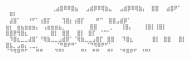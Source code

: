 ⠀⠀⠀⠀⠀⠀⠀⠀⠀⠀⠀⠀⠀⠀⠀⠀⠀⠀⠀⠀⠀⠀⠀⠀⠀⠀⠀⠀⠀⠀⠀⠀⠀⠀⠀⠀⠀⠀⠀⠀⠀⠀⠀⠀⠀⠀⠀⠀⠀⠀⠀⠀⠀⠀⠀⠀⠀⠀⠀⠀
⠀⢀⣴⣿⠿⠿⣿⣦⠀⠀⣠⣾⡿⠿⢿⣷⣄⠀⠀⣠⣾⡿⠿⢿⣷⡄⠀ ⣿⣿⠀⠀⣴⣿⠟⠁⠀⠀ ⠀⠿⠇⠀⠀⠀⠀⠀⠀⠀⠀⠀⠀⠀⠀⠀⠀⠀⠀⠀⠀⠀
⠀⣼⣿⠁⠀⠀⠘⠋⠁⢰⣿⡏⠀⠀⠀⢹⣿⡆⢰⣿⡏⠀⠀⠀⠛⠉⠀  ⣿⣿⣠⣾⡿⠁⠀⠀⠀⠀⠀ ⣶⡆⠀⣶⣦⣶⣶⣶⡄⠀⢠⣶⣶⣶⣦⡀⠀⠀⠀⠀⠀
⠀⣿⣿⠀⠀⠀⢀⠀⠀ ⢸⣿⡄⠀⠀⠀⢸⣿⡇⢸⣿⡇⠀⠀⠀  ⠀⠀ ⣿⣿⡿⢻⣿⣆⠀⠀⠀⠀⠀⠀⣿⡇⠀⣿⣿⠀⠀⣿⡇⠀⣿⡏⠀⠈⠉⠁⠀⠀⠀⠀⠀
⠀⠹⣿⣆⣀⣀⣼⣿⠁⠘⢿⣷⣀⣀⣠⣾⡿⠁⠈⢿⣷⣀⣀⣠⣿⡏⠀⣿⣿⠀⠀⠹⣿⣆⠀⠀⠀⠀⠀⣿⡇⠀⣿⣿⠀⠀⣿⡇⠀⣿⣧⡀⣠⣶⡄⢀⣀⡀⠀⠀
⠀⠀⠈⠛⠿⠟⠛⠁⠀⠀⠈⠙⠻⠿⠟⠋⠁⠀⠀ ⠈⠙⠻⠿⠛⠋⠀⠀⠛⠛⠀⠀⠀⠙⠛⠃⠀⠀⠀⠀⠛⠃⠀⠛⠛⠀⠀⠛⠃⠀⠈⠛⠿⠟⠋⠀⠘⠛⠃⠀⠀
⠀⠀⠀⠀⠀⠀⠀⠀⠀⠀⠀⠀⠀⠀⠀⠀⠀⠀⠀⠀⠀⠀⠀⠀⠀⠀⠀⠀⠀⠀⠀⠀⠀⠀⠀⠀⠀⠀⠀⠀⠀⠀⠀⠀⠀⠀⠀⠀⠀⠀⠀⠀⠀⠀⠀⠀⠀⠀⠀⠀
